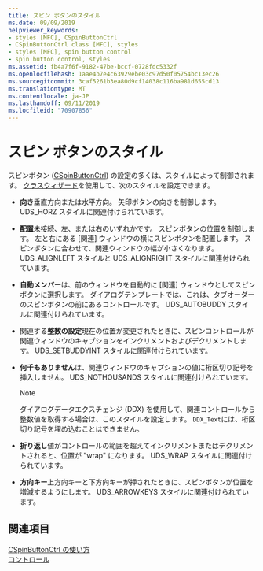 ```yaml
---
title: スピン ボタンのスタイル
ms.date: 09/09/2019
helpviewer_keywords:
- styles [MFC], CSpinButtonCtrl
- CSpinButtonCtrl class [MFC], styles
- styles [MFC], spin button control
- spin button control, styles
ms.assetid: fb4a7f6f-9182-47be-bccf-0728fdc5332f
ms.openlocfilehash: 1aae4b7e4c63929ebe03c97d50f05754bc13ec26
ms.sourcegitcommit: 3caf5261b3ea80d9cf14038c116ba981d655cd13
ms.translationtype: MT
ms.contentlocale: ja-JP
ms.lasthandoff: 09/11/2019
ms.locfileid: "70907856"
---
```

# <a name="spin-button-styles"></a>スピン ボタンのスタイル

スピンボタン ([CSpinButtonCtrl](../mfc/reference/cspinbuttonctrl-class.md)) の設定の多くは、スタイルによって制御されます。 [クラスウィザード](reference/mfc-class-wizard.md)を使用して、次のスタイルを設定できます。

- **向き**垂直方向または水平方向。 矢印ボタンの向きを制御します。 UDS_HORZ スタイルに関連付けられています。

- **配置**未接続、左、または右のいずれかです。 スピンボタンの位置を制御します。 左と右にある [関連] ウィンドウの横にスピンボタンを配置します。 スピンボタンに合わせて、関連ウィンドウの幅が小さくなります。 UDS_ALIGNLEFT スタイルと UDS_ALIGNRIGHT スタイルに関連付けられています。

- **自動メンバー**は、前のウィンドウを自動的に [関連] ウィンドウとしてスピンボタンに選択します。 ダイアログテンプレートでは、これは、タブオーダーのスピンボタンの前にあるコントロールです。 UDS_AUTOBUDDY スタイルに関連付けられています。

- 関連する**整数の設定**現在の位置が変更されたときに、スピンコントロールが関連ウィンドウのキャプションをインクリメントおよびデクリメントします。 UDS_SETBUDDYINT スタイルに関連付けられています。

- **何千もありません**は、関連ウィンドウのキャプションの値に桁区切り記号を挿入しません。 UDS_NOTHOUSANDS スタイルに関連付けられています。

    > [!NOTE]
    >  ダイアログデータエクスチェンジ (DDX) を使用して、関連コントロールから整数値を取得する場合は、このスタイルを設定します。 `DDX_Text`には、桁区切り記号を埋め込むことはできません。

- **折り返し**値がコントロールの範囲を超えてインクリメントまたはデクリメントされると、位置が "wrap" になります。 UDS_WRAP スタイルに関連付けられています。

- **方向キー**上方向キーと下方向キーが押されたときに、スピンボタンが位置を増減するようにします。 UDS_ARROWKEYS スタイルに関連付けられています。

## <a name="see-also"></a>関連項目

[CSpinButtonCtrl の使い方](../mfc/using-cspinbuttonctrl.md)<br/>
[コントロール](../mfc/controls-mfc.md)
